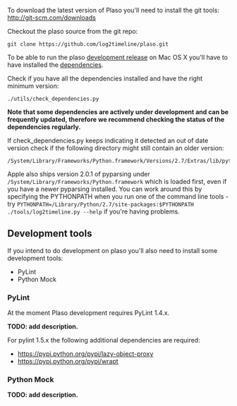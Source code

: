 To download the latest version of Plaso you'll need to install the git tools: http://git-scm.com/downloads

Checkout the plaso source from the git repo:
```
git clone https://github.com/log2timeline/plaso.git
```

To be able to run the plaso [development release](https://github.com/log2timeline/plaso/wiki/Releases-and-roadmap) on Mac OS X you'll have to have installed the [dependencies](https://github.com/log2timeline/plaso/wiki/Dependencies-Mac-OS-X).

Check if you have all the dependencies installed and have the right minimum version:
```
./utils/check_dependencies.py
```

**Note that some dependencies are actively under development and can be frequently updated, therefore we recommend checking the status of the dependencies regularly.**

If check_dependencies.py keeps indicating it detected an out of date version check if the following directory might still contain an older version:
```
/System/Library/Frameworks/Python.framework/Versions/2.7/Extras/lib/python/
```

Apple also ships version 2.0.1 of pyparsing under ```/System/Library/Frameworks/Python.framework``` which is loaded first, even if you have a newer pyparsing installed. You can work around this by specifying the PYTHONPATH when you run one of the command line tools - try ```PYTHONPATH=/Library/Python/2.7/site-packages:$PYTHONPATH ./tools/log2timeline.py --help``` if you're having problems.

## Development tools
If you intend to do development on plaso you'll also need to install some development tools:

* PyLint
* Python Mock

### PyLint
At the moment Plaso development requires PyLint 1.4.x. 

**TODO: add description.**

For pylint 1.5.x the following additional dependencies are required:
* https://pypi.python.org/pypi/lazy-object-proxy
* https://pypi.python.org/pypi/wrapt

### Python Mock
**TODO: add description.**
